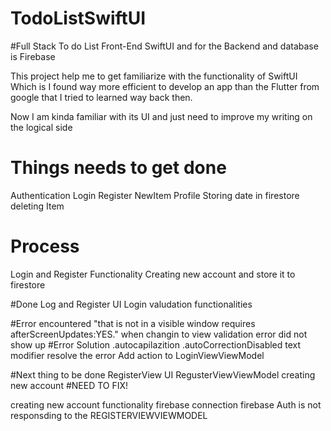 # TodoListSwiftUI

#Full Stack To do List
Front-End SwiftUI
and for the Backend and database is Firebase


This project help me to get familiarize with the functionality of SwiftUI 
Which is I found way more efficient to develop an app than the Flutter from google that I tried to learned way back then.

Now I am kinda familiar with its UI and just need to improve my writing on the logical side 

# Things needs to get done
Authentication
Login 
Register
NewItem
Profile
Storing date in firestore
deleting Item

# Process
Login and Register  Functionality
Creating new account and store it to firestore

#Done
 Log and Register UI 
 Login valudation functionalities
 
 #Error encountered
    "that is not in a visible window requires afterScreenUpdates:YES." when changin to view
    validation error did not show up
#Error Solution
.autocapilazition .autoCorrectionDisabled text modifier resolve the error
 Add action to LoginViewViewModel
 
 
 
 

 #Next thing to be done
  RegisterView UI
  RegusterViewViewModel creating new account
 #NEED TO FIX!

creating new account functionality
firebase connection
firebase Auth is not responsding to the REGISTERVIEWVIEWMODEL

